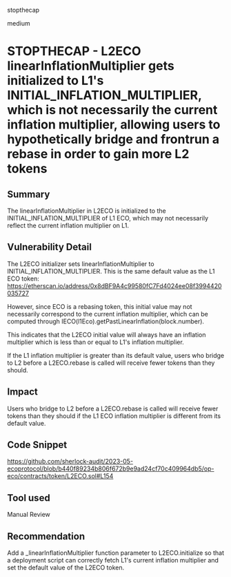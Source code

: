 stopthecap

medium

# STOPTHECAP - L2ECO linearInflationMultiplier gets initialized to L1's INITIAL_INFLATION_MULTIPLIER, which is not necessarily the current inflation multiplier, allowing users to hypothetically bridge and frontrun a rebase in order to gain more L2 tokens

## Summary
The linearInflationMultiplier in L2ECO is initialized to the INITIAL_INFLATION_MULTIPLIER of L1 ECO, which may not necessarily reflect the current inflation multiplier on L1.

## Vulnerability Detail
The L2ECO initializer sets linearInflationMultiplier to INITIAL_INFLATION_MULTIPLIER. This is the same default value as the L1 ECO token: https://etherscan.io/address/0x8dBF9A4c99580fC7Fd4024ee08f3994420035727

However, since ECO is a rebasing token, this initial value may not necessarily correspond to the current inflation multiplier, which can be computed through IECO(l1Eco).getPastLinearInflation(block.number).

This indicates that the L2ECO initial value will always have an inflation multiplier which is less than or equal to L1's inflation multiplier.

If the L1 inflation multiplier is greater than its default value, users who bridge to L2 before a L2ECO.rebase is called will receive fewer tokens than they should.


## Impact
Users who bridge to L2 before a L2ECO.rebase is called will receive fewer tokens than they should if the L1 ECO inflation multiplier is different from its default value.

## Code Snippet
https://github.com/sherlock-audit/2023-05-ecoprotocol/blob/b440f89234b806f672b9e9ad24cf70c409964db5/op-eco/contracts/token/L2ECO.sol#L154

## Tool used

Manual Review

## Recommendation
Add a _linearInflationMultiplier function parameter to L2ECO.initialize so that a deployment script can correctly fetch L1's current inflation multiplier and set the default value of the L2ECO token.
